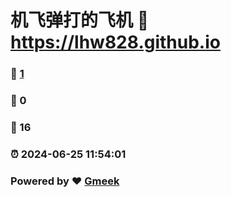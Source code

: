 # 机飞弹打的飞机 :link: https://lhw828.github.io 
### :page_facing_up: [1](https://lhw828.github.io/tag.html) 
### :speech_balloon: 0 
### :hibiscus: 16 
### :alarm_clock: 2024-06-25 11:54:01 
### Powered by :heart: [Gmeek](https://github.com/Meekdai/Gmeek)
